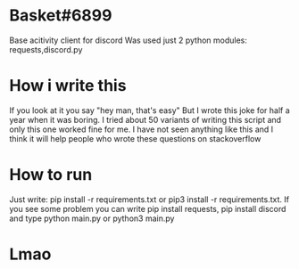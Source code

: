 # Basket#6899
Base acitivity client for discord
Was used just 2 python modules:
requests,discord.py

# How i write this
If you look at it you say "hey man, that's easy"
But I wrote this joke for half a year when it was boring. I tried about 50 variants of writing this script and only this one worked fine for me. 
I have not seen anything like this and I think it will help people who wrote these questions on stackoverflow

# How to run
Just write:
pip install -r requirements.txt or pip3 install -r requirements.txt. If you see some problem you can write pip install requests, pip install discord
and type python main.py or python3 main.py


# Lmao
